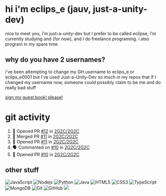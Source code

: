 # hi i'm eclips_e (jauv, just-a-unity-dev)
nice to meet you, i'm just-a-unity-dev but I prefer to be called eclipse, i'm currently studying and (for now), and I do freelance programing. i also program in my spare time

## why do you have 2 usernames?
i've been attempting to change my GH username to eclips_e or eclips_e0001 but I've used Just-a-Unity-Dev so much in my repos that if I changed my username now, someone could possibly claim to be me and do really bad stuff

[sign my guest book! please!](https://github.com/Just-a-Unity-Dev/Just-a-Unity-Dev/issues/new?&body=Sign%20my%20guest%20book%20by%20placing%20your%20name%20in%20the%20title,%20how%27d%20you%20get%20to%20this%20page%20and%20why?%20Don%27t%20forget%20you%20have%20an%20entire%20notebook%20in%20your%20hands!)


# git activity
<!--START_SECTION:activity-->
1. 💪 Opened PR [#12](https://github.com/2G2C/2G2C/pull/12) in [2G2C/2G2C](https://github.com/2G2C/2G2C)
2. 🎉 Merged PR [#11](https://github.com/2G2C/2G2C/pull/11) in [2G2C/2G2C](https://github.com/2G2C/2G2C)
3. 💪 Opened PR [#11](https://github.com/2G2C/2G2C/pull/11) in [2G2C/2G2C](https://github.com/2G2C/2G2C)
4. 🗣 Commented on [#10](https://github.com/2G2C/2G2C/issues/10) in [2G2C/2G2C](https://github.com/2G2C/2G2C)
5. 💪 Opened PR [#10](https://github.com/2G2C/2G2C/pull/10) in [2G2C/2G2C](https://github.com/2G2C/2G2C)
<!--END_SECTION:activity-->

## other stuff

![JavaScript](https://img.shields.io/badge/-JavaScript-black?style=flat-square&logo=javascript)
![Nodejs](https://img.shields.io/badge/-Nodejs-black?style=flat-square&logo=Node.js)
![Python](https://img.shields.io/badge/-Python-black?style=flat-square&logo=Python)
![Java](https://img.shields.io/badge/-java-E34A86?style=flat-square&logo=java)
![HTML5](https://img.shields.io/badge/-HTML5-E34F26?style=flat-square&logo=html5&logoColor=white)
![CSS3](https://img.shields.io/badge/-CSS3-1572B6?style=flat-square&logo=css3)
![TypeScript](https://img.shields.io/badge/-TypeScript-007ACC?style=flat-square&logo=typescript)
![MongoDB](https://img.shields.io/badge/-MongoDB-black?style=flat-square&logo=mongodb)
![Git](https://img.shields.io/badge/-Git-black?style=flat-square&logo=git)
![GitHub](https://img.shields.io/badge/-GitHub-181717?style=flat-square&logo=github)
![](https://github-profile-summary-cards.vercel.app/api/cards/profile-details?username=Just-a-Unity-Dev&theme=solarized_dark)
